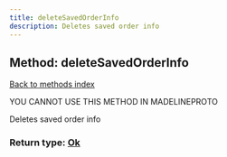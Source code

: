 ```yaml
---
title: deleteSavedOrderInfo
description: Deletes saved order info
---
```

## Method: deleteSavedOrderInfo  
[Back to methods index](index.md)


YOU CANNOT USE THIS METHOD IN MADELINEPROTO


Deletes saved order info



### Return type: [Ok](../types/Ok.md)

